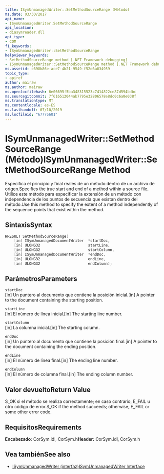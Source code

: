 ```yaml
---
title: ISymUnmanagedWriter::SetMethodSourceRange (Método)
ms.date: 03/30/2017
api_name:
- ISymUnmanagedWriter.SetMethodSourceRange
api_location:
- diasymreader.dll
api_type:
- COM
f1_keywords:
- ISymUnmanagedWriter::SetMethodSourceRange
helpviewer_keywords:
- SetMethodSourceRange method [.NET Framework debugging]
- ISymUnmanagedWriter::SetMethodSourceRange method [.NET Framework debugging]
ms.assetid: c698b86e-ace7-4b21-9549-f52d6a034959
topic_type:
- apiref
author: mairaw
ms.author: mairaw
ms.openlocfilehash: 6e06695f5ba348315523c7414822ce87d594bdbc
ms.sourcegitcommit: 7f616512044ab7795e32806578e8dc0c6a0e038f
ms.translationtype: MT
ms.contentlocale: es-ES
ms.lasthandoff: 07/10/2019
ms.locfileid: "67776601"
---
```

# <a name="isymunmanagedwritersetmethodsourcerange-method"></a><span data-ttu-id="cb503-102">ISymUnmanagedWriter::SetMethodSourceRange (Método)</span><span class="sxs-lookup"><span data-stu-id="cb503-102">ISymUnmanagedWriter::SetMethodSourceRange Method</span></span>
<span data-ttu-id="cb503-103">Especifica el principio y final reales de un método dentro de un archivo de origen.</span><span class="sxs-lookup"><span data-stu-id="cb503-103">Specifies the true start and end of a method within a source file.</span></span> <span data-ttu-id="cb503-104">Utilice este método para especificar la extensión de un método con independencia de los puntos de secuencia que existan dentro del método.</span><span class="sxs-lookup"><span data-stu-id="cb503-104">Use this method to specify the extent of a method independently of the sequence points that exist within the method.</span></span>  
  
## <a name="syntax"></a><span data-ttu-id="cb503-105">Sintaxis</span><span class="sxs-lookup"><span data-stu-id="cb503-105">Syntax</span></span>  
  
```cpp  
HRESULT SetMethodSourceRange(  
    [in] ISymUnmanagedDocumentWriter  *startDoc,  
    [in] ULONG32                      startLine,  
    [in] ULONG32                      startColumn,  
    [in] ISymUnmanagedDocumentWriter  *endDoc,  
    [in] ULONG32                      endLine,  
    [in] ULONG32                      endColumn);  
```  
  
## <a name="parameters"></a><span data-ttu-id="cb503-106">Parámetros</span><span class="sxs-lookup"><span data-stu-id="cb503-106">Parameters</span></span>  
 `startDoc`  
 <span data-ttu-id="cb503-107">[in] Un puntero al documento que contiene la posición inicial.</span><span class="sxs-lookup"><span data-stu-id="cb503-107">[in] A pointer to the document containing the starting position.</span></span>  
  
 `startLine`  
 <span data-ttu-id="cb503-108">[in] El número de línea inicial.</span><span class="sxs-lookup"><span data-stu-id="cb503-108">[in] The starting line number.</span></span>  
  
 `startColumn`  
 <span data-ttu-id="cb503-109">[in] La columna inicial.</span><span class="sxs-lookup"><span data-stu-id="cb503-109">[in] The starting column.</span></span>  
  
 `endDoc`  
 <span data-ttu-id="cb503-110">[in] Un puntero al documento que contiene la posición final.</span><span class="sxs-lookup"><span data-stu-id="cb503-110">[in] A pointer to the document containing the ending position.</span></span>  
  
 `endLine`  
 <span data-ttu-id="cb503-111">[in] El número de línea final.</span><span class="sxs-lookup"><span data-stu-id="cb503-111">[in] The ending line number.</span></span>  
  
 `endColumn`  
 <span data-ttu-id="cb503-112">[in] El número de columna final.</span><span class="sxs-lookup"><span data-stu-id="cb503-112">[in] The ending column number.</span></span>  
  
## <a name="return-value"></a><span data-ttu-id="cb503-113">Valor devuelto</span><span class="sxs-lookup"><span data-stu-id="cb503-113">Return Value</span></span>  
 <span data-ttu-id="cb503-114">S_OK si el método se realiza correctamente; en caso contrario, E_FAIL u otro código de error.</span><span class="sxs-lookup"><span data-stu-id="cb503-114">S_OK if the method succeeds; otherwise, E_FAIL or some other error code.</span></span>  
  
## <a name="requirements"></a><span data-ttu-id="cb503-115">Requisitos</span><span class="sxs-lookup"><span data-stu-id="cb503-115">Requirements</span></span>  
 <span data-ttu-id="cb503-116">**Encabezado**: CorSym.idl, CorSym.h</span><span class="sxs-lookup"><span data-stu-id="cb503-116">**Header:** CorSym.idl, CorSym.h</span></span>  
  
## <a name="see-also"></a><span data-ttu-id="cb503-117">Vea también</span><span class="sxs-lookup"><span data-stu-id="cb503-117">See also</span></span>

- [<span data-ttu-id="cb503-118">ISymUnmanagedWriter (interfaz)</span><span class="sxs-lookup"><span data-stu-id="cb503-118">ISymUnmanagedWriter Interface</span></span>](../../../../docs/framework/unmanaged-api/diagnostics/isymunmanagedwriter-interface.md)
